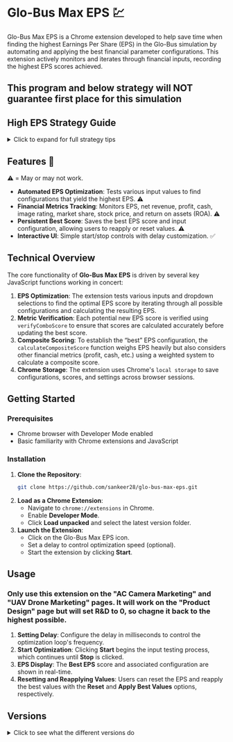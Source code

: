 
# Glo-Bus Max EPS 💹

Glo-Bus Max EPS is a Chrome extension developed to help save time when finding the highest Earnings Per Share (EPS) in the Glo-Bus simulation by automating and applying the best financial parameter configurations. This extension actively monitors and iterates through financial inputs, recording the highest EPS scores achieved.

## This program and below strategy will **NOT** guarantee first place for this simulation
## High EPS Strategy Guide

<details>
  <summary>Click to expand for full strategy tips</summary>

  - **Projected Performance**: Ensure that the left-hand side (Projected Performance) is higher than the right-hand side (Investors Expect).
  
  - **Research and Development**: Invest fully in R&D (buy all $50k available).
  
  - **Stock Buyback**: Try to buy back full stock as much as possible.
  
  - **Price/Quality Ratio**: Keep P/Q around the industry average. Higher P/Q is preferred as long as it does not negatively impact EPS.
  
  - **Manual Adjustments**: Always manually adjust values—the program is not 100% accurate.
  
  - **Loan Management**: Do NOT take out a loan.
  
  - **Cash Management**: Aim for non-negative ending cash but avoid keeping too much, as excess cash could be better invested.
  
  - **Corporate Social Responsibility Initiatives (CSRC)**:
    - Continue only:
      - "Cafeteria and On-Site Child Care Facilities for Plant Employees"
      - "Additional Safety Equipment and Improved Lighting / Ventilation"
    - Select "No" for all other CSRC initiatives.
  
  - **Overtime and Workstations**:
    - Allow overtime for workers if needed.
    - Ignore "Additional Workstations Needed to Avoid Overtime Assembly #" unless it increases EPS.
  
</details>

## Features 🚀
⚠️ = May or may not work. 
- **Automated EPS Optimization**: Tests various input values to find configurations that yield the highest EPS. ⚠️
- **Financial Metrics Tracking**: Monitors EPS, net revenue, profit, cash, image rating, market share, stock price, and return on assets (ROA). ⚠️
- **Persistent Best Score**: Saves the best EPS score and input configuration, allowing users to reapply or reset values. ⚠️
- **Interactive UI**: Simple start/stop controls with delay customization. ✅

## Technical Overview

The core functionality of **Glo-Bus Max EPS** is driven by several key JavaScript functions working in concert:

1. **EPS Optimization**: The extension tests various inputs and dropdown selections to find the optimal EPS score by iterating through all possible configurations and calculating the resulting EPS.
2. **Metric Verification**: Each potential new EPS score is verified using `verifyComboScore` to ensure that scores are calculated accurately before updating the best score.
3. **Composite Scoring**: To establish the “best” EPS configuration, the `calculateCompositeScore` function weighs EPS heavily but also considers other financial metrics (profit, cash, etc.) using a weighted system to calculate a composite score.
4. **Chrome Storage**: The extension uses Chrome's `local storage` to save configurations, scores, and settings across browser sessions.

## Getting Started

### Prerequisites

- Chrome browser with Developer Mode enabled
- Basic familiarity with Chrome extensions and JavaScript

### Installation

1. **Clone the Repository**:
   ```bash
   git clone https://github.com/sankeer28/glo-bus-max-eps.git
   ```
2. **Load as a Chrome Extension**:
   - Navigate to `chrome://extensions` in Chrome.
   - Enable **Developer Mode**.
   - Click **Load unpacked** and select the latest version folder.
3. **Launch the Extension**:
   - Click on the Glo-Bus Max EPS icon.
   - Set a delay to control optimization speed (optional).
   - Start the extension by clicking **Start**.

## Usage
### Only use this extension on the "AC Camera Marketing" and "UAV Drone Marketing" pages. It will work on the "Product Design" page but will set R&D to 0, so chagne it back to the highest possible.


1. **Setting Delay**: Configure the delay in milliseconds to control the optimization loop's frequency.
2. **Start Optimization**: Clicking **Start** begins the input testing process, which continues until **Stop** is clicked.
3. **EPS Display**: The **Best EPS** score and associated configuration are shown in real-time.
4. **Resetting and Reapplying Values**: Users can reset the EPS and reapply the best values with the **Reset** and **Apply Best Values** options, respectively.


## Versions

<details>
  <summary>Click to see what the different versions do</summary>

  1. **V1 - DO NOT USE**
     - Bad UI
     - Changes only the dropdown-style inputs
     - Changes competitive assumptions to best-case scenario (not ideal)

  2. **V2 - DO NOT USE**
     - New UI
     - Same issue as V1 with the program changing competitive assumptions

  3. **V3 - DO NOT USE**
     - Same issue as V1 and V2 with the program changing competitive assumptions

  4. **V4 - DO NOT USE**
     - "Best EPS" is broken
     - Adds so much to log that it breaks/freezes
     - Changes competitive assumptions

  5. **V5**
     - "Best EPS" issue is fixed
     - "Apply Values" button is broken
     - Adds so many past EPS logs that it may break/freeze
     - Unable to change "Average Wholesale Price to Retailers" for AC Camera, as it uses a number not in range

  6. **V6**
     - "Apply Values" button is broken
     - Adds so many EPS logs that it may break/freeze
     - Unable to change "Average Wholesale Price to Retailers" for AC Camera, as it uses a number not in range

  7. **V7**
     - "Apply Values" results in a lower EPS than recorded (somehow worse than V6)
     - Unable to change "Average Wholesale Price to Retailers" for AC Camera, as it uses a number not in range

  8. **V8**
     - "Apply Best Values" is broken
     - History is removed to save storage
     - Only info on the best EPS is recorded
     - Unable to change "Average Wholesale Price to Retailers" for AC Camera, as it uses a number not in range

  9. **V9**
     - "Apply Best Values" is broken
     - Added reset button to reset EPS (manual uninstall/reinstall was needed before)
     - Unable to change "Average Wholesale Price to Retailers" for AC Camera, as it uses a number not in range

  10. **V9.5**
      - "Apply Best Values" is broken
      - Attempted fix for entering a number within range for "Average Wholesale Price to Retailers" results in EPS dropping due to issues recording the highest EPS found so far, and other input ranges are broken

  11. **V10**
      - Reverted from V9.5
      - Unable to change "Average Wholesale Price to Retailers" for AC Camera, as it uses a number not in range
      - "Best EPS" does not update fast enough
      - "Apply Best Values" works sometimes (sometimes results in an EPS lower than best, sometimes higher than recorded best)
        
  12. **V11**
      - Fixed issue from V10, can now change "Average Wholesale Price to Retailers" for AC Camera
      - "Best EPS" does not update fast enough
      - removed "Apply Best Values"
      - on UAV page only "Search Engine Advertising" is being changed.
      
        
  13. **V12**
      - Sometimes when clicking "Stop" the EPS is not set to the Best EPS found. (can be overcome by not letting program run for too long)
      - "Best EPS" does not update fast enough
      - Fixed issue with V11, UAV page works properly
      - Does not properly find optimal weeks n % for sales promotion. (must do manually)
        
  14. **V13**
      - Optimized to use smaller increments to get potentially higher EPS compared to V12
      - "Best EPS" does not update fast enough

    

</details>






